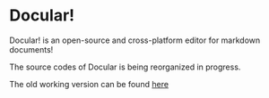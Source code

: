 Docular!
========

Docular! is an open-source and cross-platform editor for markdown documents!

The source codes of Docular is being reorganized in progress.

The old working version can be found [here](https://github.com/danielking/docular/tree/5b70943bb682da1eadf830a51ae736a74432018f)
